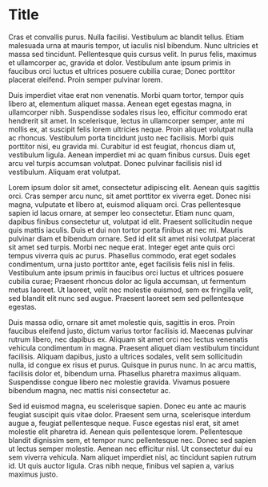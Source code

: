 ﻿# Title

Cras et convallis purus. Nulla facilisi. Vestibulum ac blandit tellus. Etiam malesuada urna at mauris tempor, ut iaculis
nisl bibendum. Nunc ultricies et massa sed tincidunt. Pellentesque quis cursus velit. In purus felis, maximus et
ullamcorper ac, gravida et dolor. Vestibulum ante ipsum primis in faucibus orci luctus et ultrices posuere cubilia
curae; Donec porttitor placerat eleifend. Proin semper pulvinar lorem.

Duis imperdiet vitae erat non venenatis. Morbi quam tortor, tempor quis libero at, elementum aliquet massa. Aenean eget
egestas magna, in ullamcorper nibh. Suspendisse sodales risus leo, efficitur commodo erat hendrerit sit amet. In
scelerisque, lectus in ullamcorper semper, ante mi mollis ex, at suscipit felis lorem ultricies neque. Proin aliquet
volutpat nulla ac rhoncus. Vestibulum porta tincidunt justo nec facilisis. Morbi quis porttitor nisi, eu gravida mi.
Curabitur id est feugiat, rhoncus diam ut, vestibulum ligula. Aenean imperdiet mi ac quam finibus cursus. Duis eget arcu
vel turpis accumsan volutpat. Donec pulvinar facilisis nisl id vestibulum. Aliquam erat volutpat.

Lorem ipsum dolor sit amet, consectetur adipiscing elit. Aenean quis sagittis orci. Cras semper arcu nunc, sit amet
porttitor ex viverra eget. Donec nisi magna, vulputate et libero at, euismod aliquam orci. Cras pellentesque sapien id
lacus ornare, at semper leo consectetur. Etiam nunc quam, dapibus finibus consectetur ut, volutpat id elit. Praesent
sollicitudin neque quis mattis iaculis. Duis et dui non tortor porta finibus at nec mi. Mauris pulvinar diam et bibendum
ornare. Sed id elit sit amet nisi volutpat placerat sit amet sed turpis. Morbi nec neque erat. Integer eget ante quis
orci tempus viverra quis ac purus. Phasellus commodo, erat eget sodales condimentum, urna justo porttitor ante, eget
facilisis felis nisl in felis. Vestibulum ante ipsum primis in faucibus orci luctus et ultrices posuere cubilia curae;
Praesent rhoncus dolor ac ligula accumsan, ut fermentum metus laoreet. Ut laoreet, velit nec molestie euismod, sem ex
fringilla velit, sed blandit elit nunc sed augue. Praesent laoreet sem sed pellentesque egestas.

Duis massa odio, ornare sit amet molestie quis, sagittis in eros. Proin faucibus eleifend justo, dictum varius tortor
facilisis id. Maecenas pulvinar rutrum libero, nec dapibus ex. Aliquam sit amet orci nec lectus venenatis vehicula
condimentum in magna. Praesent aliquet diam vestibulum tincidunt facilisis. Aliquam dapibus, justo a ultrices sodales,
velit sem sollicitudin nulla, id congue ex risus et purus. Quisque in purus nunc. In ac arcu mattis, facilisis dolor et,
bibendum urna. Phasellus pharetra maximus aliquam. Suspendisse congue libero nec molestie gravida. Vivamus posuere
bibendum magna, nec mattis nisi consectetur ac.

Sed id euismod magna, eu scelerisque sapien. Donec eu ante ac mauris feugiat suscipit quis vitae dolor. Praesent sem
urna, scelerisque interdum augue a, feugiat pellentesque neque. Fusce egestas nisl erat, sit amet molestie elit pharetra
id. Aenean quis pellentesque lorem. Pellentesque blandit dignissim sem, et tempor nunc pellentesque nec. Donec sed
sapien ut lectus semper molestie. Aenean nec efficitur nisl. Ut consectetur dui eu sem viverra vehicula. Nam aliquet
imperdiet nisl, ac tincidunt sapien rutrum id. Ut quis auctor ligula. Cras nibh neque, finibus vel sapien a, varius
maximus justo.
